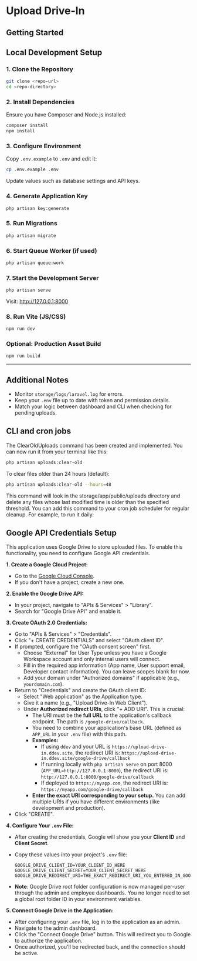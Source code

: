 # Upload Drive-In

## Getting Started

## Local Development Setup

### 1. Clone the Repository

```bash
git clone <repo-url>
cd <repo-directory>
```

### 2. Install Dependencies

Ensure you have Composer and Node.js installed:

```bash
composer install
npm install
```

### 3. Configure Environment

Copy `.env.example` to `.env` and edit it:

```bash
cp .env.example .env
```

Update values such as database settings and API keys.

### 4. Generate Application Key

```bash
php artisan key:generate
```

### 5. Run Migrations

```bash
php artisan migrate
```

### 6. Start Queue Worker (if used)

```bash
php artisan queue:work
```

### 7. Start the Development Server

```bash
php artisan serve
```

Visit: http://127.0.0.1:8000

### 8. Run Vite (JS/CSS)

```bash
npm run dev
```

### Optional: Production Asset Build

```bash
npm run build
```

---

## Additional Notes

- Monitor `storage/logs/laravel.log` for errors.
- Keep your `.env` file up to date with token and permission details.
- Match your logic between dashboard and CLI when checking for pending uploads.


## CLI and cron jobs

The ClearOldUploads command has been created and implemented.
You can now run it from your terminal like this:

```sh
php artisan uploads:clear-old
```

To clear files older than 24 hours (default):

```sh
php artisan uploads:clear-old --hours=48
```

This command will look in the storage/app/public/uploads directory and delete any files whose last modified time is older than the specified threshold. You can add this command to your cron job scheduler for regular cleanup. For example, to run it daily:


## Google API Credentials Setup

This application uses Google Drive to store uploaded files. To enable this functionality, you need to configure Google API credentials.

**1. Create a Google Cloud Project:**

*   Go to the [Google Cloud Console](https://console.cloud.google.com/).
*   If you don't have a project, create a new one.

**2. Enable the Google Drive API:**

*   In your project, navigate to "APIs & Services" > "Library".
*   Search for "Google Drive API" and enable it.

**3. Create OAuth 2.0 Credentials:**

*   Go to "APIs & Services" > "Credentials".
*   Click "+ CREATE CREDENTIALS" and select "OAuth client ID".
*   If prompted, configure the "OAuth consent screen" first.
    *   Choose "External" for User Type unless you have a Google Workspace account and only internal users will connect.
    *   Fill in the required app information (App name, User support email, Developer contact information). You can leave scopes blank for now.
    *   Add your domain under "Authorized domains" if applicable (e.g., `yourdomain.com`).
*   Return to "Credentials" and create the OAuth client ID:
    *   Select "Web application" as the Application type.
    *   Give it a name (e.g., "Upload Drive-In Web Client").
    *   Under **Authorized redirect URIs**, click "+ ADD URI". This is crucial:
        *   The URI must be the **full URL** to the application's callback endpoint. The path is `/google-drive/callback`.
        *   You need to combine your application's base URL (defined as `APP_URL` in your `.env` file) with this path.
        *   **Examples:**
            *   If using `ddev` and your URL is `https://upload-drive-in.ddev.site`, the redirect URI is: `https://upload-drive-in.ddev.site/google-drive/callback`
            *   If running locally with `php artisan serve` on port 8000 (`APP_URL=http://127.0.0.1:8000`), the redirect URI is: `http://127.0.0.1:8000/google-drive/callback`
            *   If deployed to `https://myapp.com`, the redirect URI is: `https://myapp.com/google-drive/callback`
        *   **Enter the exact URI corresponding to your setup.** You can add multiple URIs if you have different environments (like development and production).
*   Click "CREATE".

**4. Configure Your `.env` File:**

*   After creating the credentials, Google will show you your **Client ID** and **Client Secret**.
*   Copy these values into your project's `.env` file:

    ```dotenv
    GOOGLE_DRIVE_CLIENT_ID=YOUR_CLIENT_ID_HERE
    GOOGLE_DRIVE_CLIENT_SECRET=YOUR_CLIENT_SECRET_HERE
    GOOGLE_DRIVE_REDIRECT_URI=THE_EXACT_REDIRECT_URI_YOU_ENTERED_IN_GOOGLE_CONSOLE
    ```

*   **Note**: Google Drive root folder configuration is now managed per-user through the admin and employee dashboards. You no longer need to set a global root folder ID in your environment variables.

**5. Connect Google Drive in the Application:**

*   After configuring your `.env` file, log in to the application as an admin.
*   Navigate to the admin dashboard.
*   Click the "Connect Google Drive" button. This will redirect you to Google to authorize the application.
*   Once authorized, you'll be redirected back, and the connection should be active.
